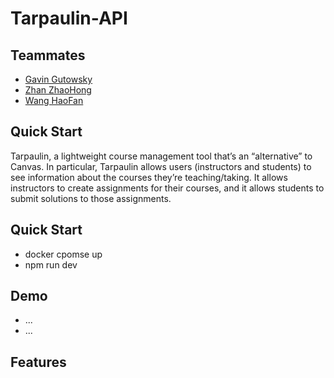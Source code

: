 # Tarpaulin-API

## Teammates
- [Gavin Gutowsky](https://github.com/GavinGutowsky)
- [Zhan ZhaoHong](https://github.com/Harvey5678)
- [Wang HaoFan](https://github.com/Harvey5678)

## Quick Start
Tarpaulin, a lightweight course management tool that’s an “alternative” to Canvas.  In particular, Tarpaulin allows users (instructors and students) to see information about the courses they’re teaching/taking.  It allows instructors to create assignments for their courses, and it allows students to submit solutions to those assignments.



## Quick Start
- docker cpomse up
- npm run dev

## Demo
- ...
- ...

## Features

  
